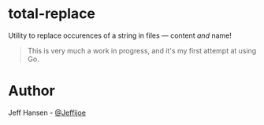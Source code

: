 # total-replace

Utility to replace occurences of a string in files — content _and_ name!

> This is very much a work in progress, and it's my first attempt at using Go.

# Author

Jeff Hansen - [@Jeffijoe](https://twitter.com/Jeffijoe)
